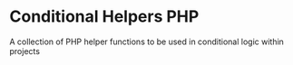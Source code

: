 # Conditional Helpers PHP

A collection of PHP helper functions to be used in conditional logic within projects
